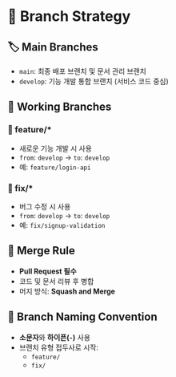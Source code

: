 # 🌿 Branch Strategy

## 🏷 Main Branches

- `main`: 최종 배포 브랜치 및 문서 관리 브랜치
- `develop`: 기능 개발 통합 브랜치 (서비스 코드 중심)

## 🧪 Working Branches

### 🚀 feature/*
- 새로운 기능 개발 시 사용
- `from`: `develop` → `to`: `develop`
- 예: `feature/login-api`

### 🐞 fix/*
- 버그 수정 시 사용
- `from`: `develop` → `to`: `develop`
- 예: `fix/signup-validation`

## 🔁 Merge Rule

- **Pull Request 필수**
- 코드 및 문서 리뷰 후 병합
- 머지 방식: **Squash and Merge**

## 🧾 Branch Naming Convention

- **소문자**와 **하이픈(`-`)** 사용
- 브랜치 유형 접두사로 시작:
  - `feature/`
  - `fix/`
